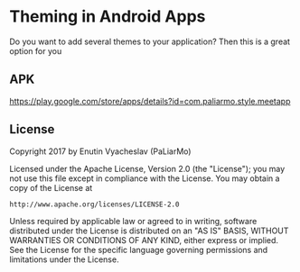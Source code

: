 # Theming in Android Apps

Do you want to add several themes to your application?
Then this is a great option for you

## APK
https://play.google.com/store/apps/details?id=com.paliarmo.style.meetapp
   
## License

Copyright 2017 by Enutin Vyacheslav (PaLiarMo)

Licensed under the Apache License, Version 2.0 (the "License");
you may not use this file except in compliance with the License.
You may obtain a copy of the License at

    http://www.apache.org/licenses/LICENSE-2.0

Unless required by applicable law or agreed to in writing, software
distributed under the License is distributed on an "AS IS" BASIS,
WITHOUT WARRANTIES OR CONDITIONS OF ANY KIND, either express or implied.
See the License for the specific language governing permissions and
limitations under the License.

